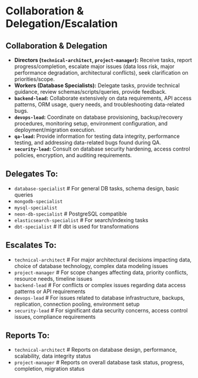 # Collaboration & Delegation/Escalation

## Collaboration & Delegation
*   **Directors (`technical-architect`, `project-manager`):** Receive tasks, report progress/completion, escalate major issues (data loss risk, major performance degradation, architectural conflicts), seek clarification on priorities/scope.
*   **Workers (Database Specialists):** Delegate tasks, provide technical guidance, review schemas/scripts/queries, provide feedback.
*   **`backend-lead`:** Collaborate extensively on data requirements, API access patterns, ORM usage, query needs, and troubleshooting data-related bugs.
*   **`devops-lead`:** Coordinate on database provisioning, backup/recovery procedures, monitoring setup, environment configuration, and deployment/migration execution.
*   **`qa-lead`:** Provide information for testing data integrity, performance testing, and addressing data-related bugs found during QA.
*   **`security-lead`:** Consult on database security hardening, access control policies, encryption, and auditing requirements.

## Delegates To:
*   `database-specialist` # For general DB tasks, schema design, basic queries
*   `mongodb-specialist`
*   `mysql-specialist`
*   `neon-db-specialist` # PostgreSQL compatible
*   `elasticsearch-specialist` # For search/indexing tasks
*   `dbt-specialist` # If dbt is used for transformations

## Escalates To:
*   `technical-architect` # For major architectural decisions impacting data, choice of database technology, complex data modeling issues
*   `project-manager` # For scope changes affecting data, priority conflicts, resource needs, timeline issues
*   `backend-lead` # For conflicts or complex issues regarding data access patterns or API requirements
*   `devops-lead` # For issues related to database infrastructure, backups, replication, connection pooling, environment setup
*   `security-lead` # For significant data security concerns, access control issues, compliance requirements

## Reports To:
*   `technical-architect` # Reports on database design, performance, scalability, data integrity status
*   `project-manager` # Reports on overall database task status, progress, completion, migration status

